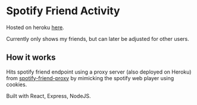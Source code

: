 # Spotify Friend Activity

Hosted on heroku [here](https://spotify-friend-activity.herokuapp.com/). 

Currently only shows my friends, but can later be adjusted for other users.

## How it works

Hits spotify friend endpoint using a proxy server (also deployed on Heroku) from [spotify-friend-proxy](https://github.com/JChouCode/spotify-friend-proxy) by mimicking the spotify web player using cookies. 

Built with React, Express, NodeJS.

